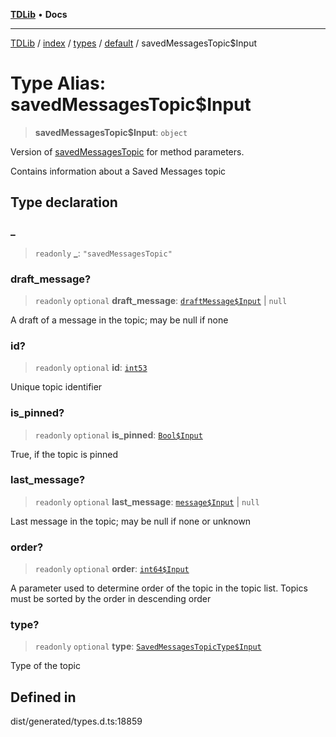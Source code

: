 [**TDLib**](../../../../../../README.md) • **Docs**

***

[TDLib](../../../../../../modules.md) / [index](../../../../../README.md) / [types](../../../README.md) / [default](../README.md) / savedMessagesTopic$Input

# Type Alias: savedMessagesTopic$Input

> **savedMessagesTopic$Input**: `object`

Version of [savedMessagesTopic](savedMessagesTopic.md) for method parameters.

Contains information about a Saved Messages topic

## Type declaration

### \_

> `readonly` **\_**: `"savedMessagesTopic"`

### draft\_message?

> `readonly` `optional` **draft\_message**: [`draftMessage$Input`](draftMessage$Input.md) \| `null`

A draft of a message in the topic; may be null if none

### id?

> `readonly` `optional` **id**: [`int53`](int53.md)

Unique topic identifier

### is\_pinned?

> `readonly` `optional` **is\_pinned**: [`Bool$Input`](Bool$Input.md)

True, if the topic is pinned

### last\_message?

> `readonly` `optional` **last\_message**: [`message$Input`](message$Input.md) \| `null`

Last message in the topic; may be null if none or unknown

### order?

> `readonly` `optional` **order**: [`int64$Input`](int64$Input.md)

A parameter used to determine order of the topic in the topic list. Topics must be sorted by the order in descending order

### type?

> `readonly` `optional` **type**: [`SavedMessagesTopicType$Input`](SavedMessagesTopicType$Input.md)

Type of the topic

## Defined in

dist/generated/types.d.ts:18859
